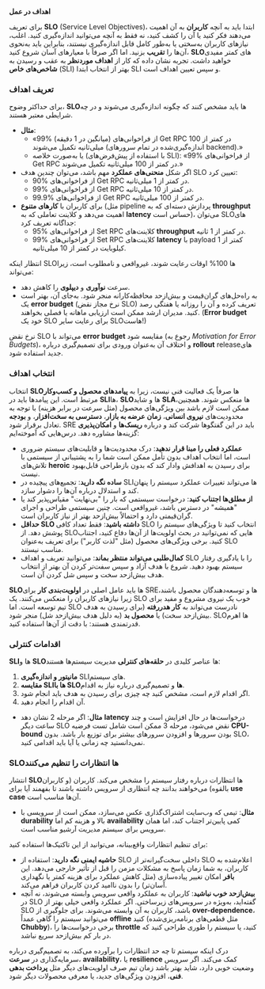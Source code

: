**اهداف در عمل**

برای تعریف **SLO** (Service Level Objectives)، ابتدا باید به آنچه **کاربران** به آن اهمیت می‌دهند فکر کنید یا آن را کشف کنید، نه فقط به آنچه می‌توانید اندازه‌گیری کنید. اغلب، نیازهای کاربران به‌سختی یا به‌طور کامل قابل اندازه‌گیری نیستند، بنابراین باید به‌نحوی آن‌ها را **تقریب** بزنید. اما اگر صرفاً با معیارهای آسان شروع کنید، **SLO**های کمتر مفیدی خواهید داشت. تجربه نشان داده که کار از **اهداف موردنظر** به عقب و رسیدن به **شاخص‌های خاص** (SLI) بهتر از انتخاب ابتدا SLI و سپس تعیین اهداف است.

### تعریف اهداف
برای حداکثر وضوح، **SLO**ها باید مشخص کنند که چگونه اندازه‌گیری می‌شوند و در چه شرایطی معتبر هستند. 
- **مثال**:
  - «99% (میانگین در 1 دقیقه) از فراخوانی‌های Get RPC در کمتر از 100 میلی‌ثانیه تکمیل می‌شوند (اندازه‌گیری‌شده در تمام سرورهای backend).»
  - یا به‌صورت خلاصه (با استفاده از پیش‌فرض‌های SLI): «99% از فراخوانی‌های Get RPC در کمتر از 100 میلی‌ثانیه تکمیل می‌شوند.»
- اگر شکل **منحنی‌های عملکرد** مهم باشد، می‌توان چندین هدف SLO تعیین کرد:
  - 90% از فراخوانی‌های Get RPC در کمتر از 1 میلی‌ثانیه.
  - 99% از فراخوانی‌های Get RPC در کمتر از 10 میلی‌ثانیه.
  - 99.9% از فراخوانی‌های Get RPC در کمتر از 100 میلی‌ثانیه.
- برای کاربران با **کارهای متنوع** (مثل pipeline پردازش دسته‌ای که به **throughput** اهمیت می‌دهد و کلاینت تعاملی که به **latency** حساس است)، می‌توان SLOهای جداگانه تعریف کرد:
  - 95% از فراخوانی‌های Set RPC کلاینت‌های **throughput** در کمتر از 1 ثانیه.
  - 99% از فراخوانی‌های Set RPC کلاینت‌های **latency** با payload کمتر از 1 کیلوبایت در کمتر از 10 میلی‌ثانیه.

انتظار اینکه SLOها 100% اوقات رعایت شوند، غیرواقعی و نامطلوب است، زیرا می‌تواند:
- سرعت **نوآوری** و **دیپلوی** را کاهش دهد.
- به راه‌حل‌های گران‌قیمت و بیش‌ازحد محافظه‌کارانه منجر شود.
به‌جای آن، بهتر است یک **error budget** (نرخ مجاز نقض SLO) تعریف کرده و آن را روزانه یا هفتگی رصد کنید. مدیران ارشد ممکن است ارزیابی ماهانه یا فصلی بخواهند. (**Error budget** خود یک SLO برای رعایت سایر SLOهاست!)

نرخ نقض SLO می‌تواند با **error budget** مقایسه شود (رجوع به *Motivation for Error Budgets*)، و اختلاف آن به‌عنوان ورودی برای تصمیم‌گیری درباره **rollout** releaseهای جدید استفاده شود.

### انتخاب اهداف
انتخاب **SLO**ها صرفاً یک فعالیت فنی نیست، زیرا به **پیامدهای محصول و کسب‌وکار** مرتبط است. این پیامدها باید در **SLI**ها، **SLO**ها و شاید **SLA**ها منعکس شوند. همچنین، ممکن است لازم باشد بین ویژگی‌های محصول (مثل سرعت در برابر هزینه) با توجه به محدودیت‌های **نیروی انسانی**، **زمان عرضه به بازار**، **دسترسی به سخت‌افزار**، و **بودجه** تعادل برقرار شود. SRE باید در این گفتگوها شرکت کند و درباره **ریسک‌ها** و **امکان‌پذیری** گزینه‌ها مشاوره دهد. درس‌هایی که آموخته‌ایم:
- **عملکرد فعلی را مبنا قرار ندهید**: درک محدودیت‌ها و قابلیت‌های سیستم ضروری است، اما انتخاب اهداف بدون تأمل ممکن است شما را به پشتیبانی از سیستمی با تلاش‌های **heroic** برای رسیدن به اهدافش وادار کند که بدون بازطراحی قابل‌بهبود نیست.
- **ساده نگه دارید**: تجمیع‌های پیچیده در SLIها می‌تواند تغییرات عملکرد سیستم را پنهان کند و استدلال درباره آن‌ها را دشوار سازد.
- **از مطلق‌ها اجتناب کنید**: درخواست سیستمی که بار را "بی‌نهایت" مقیاس‌پذیر کند یا "همیشه" در دسترس باشد، غیرواقعی است. چنین سیستمی طراحی و اجرای گران‌قیمتی دارد و احتمالاً بیش‌ازحد بهتر از نیاز کاربران است.
- **حداقل SLO داشته باشید**: فقط تعداد کافی SLO انتخاب کنید تا ویژگی‌های سیستم را پوشش دهد. از SLOهایی که نمی‌توانید در بحث اولویت‌ها از آن‌ها دفاع کنید، اجتناب کنید. برخی ویژگی‌های محصول (مثل "لذت کاربر") برای تعریف به‌عنوان SLO مناسب نیستند.
- **کمال‌طلبی می‌تواند منتظر بماند**: می‌توانید تعریف و اهداف SLO را با یادگیری رفتار سیستم بهبود دهید. شروع با هدف آزاد و سپس سفت‌تر کردن آن بهتر از انتخاب هدف بیش‌ازحد سخت و سپس شل کردن آن است.

**SLO**ها باید عامل اصلی در **اولویت‌بندی کار** برای SREها و توسعه‌دهندگان محصول باشند، زیرا نیازهای کاربران را منعکس می‌کنند. یک SLO خوب یک نیروی مشروع و مفید برای تیم توسعه است. اما SLO نادرست می‌تواند به **کار هدررفته** (برای رسیدن به هدف بیش‌ازحد سخت) یا **محصول بد** (به دلیل هدف بیش‌ازحد شل) منجر شود. SLOها اهرم قدرتمندی هستند: با دقت از آن‌ها استفاده کنید.

### اقدامات کنترلی
**SLI**ها و **SLO**ها عناصر کلیدی در **حلقه‌های کنترلی** مدیریت سیستم‌ها هستند:
1. **مانیتور و اندازه‌گیری** SLIهای سیستم.
2. **مقایسه SLIها با SLOها** و تصمیم‌گیری درباره نیاز به اقدام.
3. اگر اقدام لازم است، مشخص کنید چه چیزی برای رسیدن به هدف باید انجام شود.
4. آن اقدام را انجام دهید.
- **مثال**: اگر مرحله 2 نشان دهد **latency** درخواست‌ها در حال افزایش است و چند ساعت دیگر SLO نقض می‌شود، مرحله 3 ممکن است شامل تست فرضیه **CPU-bound** بودن سرورها و افزودن سرورهای بیشتر برای توزیع بار باشد. بدون SLO، نمی‌دانستید چه زمانی یا آیا باید اقدامی کنید.

### SLOها انتظارات را تنظیم می‌کنند
انتشار **SLO**ها انتظارات درباره رفتار سیستم را مشخص می‌کند. کاربران (و کاربران بالقوه) می‌خواهند بدانند چه انتظاری از سرویس داشته باشند تا بفهمند آیا برای **use case** آن‌ها مناسب است. 
- **مثال**: تیمی که وب‌سایت اشتراک‌گذاری عکس می‌سازد، ممکن است از سرویسی با **durability** بالا و هزینه کم اما **availability** کمی پایین‌تر اجتناب کند، اما همان سرویس برای سیستم مدیریت آرشیو مناسب است.

برای تنظیم انتظارات واقع‌بینانه، می‌توانید از این تاکتیک‌ها استفاده کنید:
- **حاشیه ایمنی نگه دارید**: استفاده از SLO داخلی سخت‌گیرانه‌تر از SLO اعلام‌شده به کاربران، به شما زمان پاسخ به مشکلات مزمن را قبل از تأثیر خارجی می‌دهد. این **بافر** امکان تغییر پیاده‌سازی (مثل کاهش عملکرد برای هزینه کمتر یا نگهداری آسان‌تر) را بدون ناامید کردن کاربران فراهم می‌کند.
- **بیش‌ازحد خوب نباشید**: کاربران به عملکرد واقعی سرویس وابسته می‌شوند، نه آنچه در SLO گفته‌اید، به‌ویژه در سرویس‌های زیرساختی. اگر عملکرد واقعی خیلی بهتر از SLO باشد، کاربران به آن وابسته می‌شوند. برای جلوگیری از **over-dependence**، می‌توانید سیستم را گاهی عمداً **offline** کنید (مثل قطعی‌های برنامه‌ریزی‌شده **Chubby**)، برخی درخواست‌ها را **throttle** کنید، یا سیستم را طوری طراحی کنید که در بار کم بیش‌ازحد سریع نباشد.

درک اینکه سیستم تا چه حد انتظارات را برآورده می‌کند، به تصمیم‌گیری درباره سرمایه‌گذاری در **سرعت**، **availability**، یا **resilience** کمک می‌کند. اگر سرویس وضعیت خوبی دارد، شاید بهتر باشد زمان تیم صرف اولویت‌های دیگر مثل **پرداخت بدهی فنی**، افزودن ویژگی‌های جدید، یا معرفی محصولات دیگر شود.